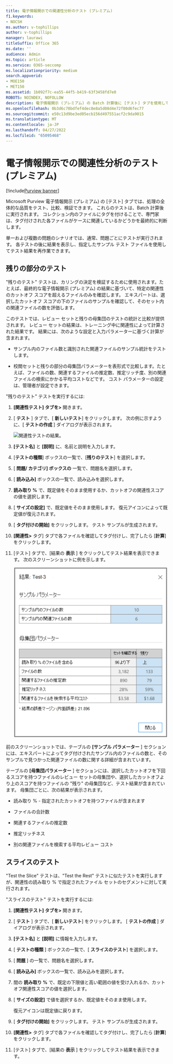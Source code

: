 ```yaml
---
title: 電子情報開示での関連性分析のテスト (プレミアム)
f1.keywords:
- NOCSH
ms.author: v-tophillips
author: v-tophillips
manager: laurawi
titleSuffix: Office 365
ms.date: ''
audience: Admin
ms.topic: article
ms.service: O365-seccomp
ms.localizationpriority: medium
search.appverid:
- MOE150
- MET150
ms.assetid: 1b092f7c-ea55-44f5-b419-63f3458fd7e0
ROBOTS: NOINDEX, NOFOLLOW
description: 電子情報開示 (プレミアム) の Batch 計算後に [テスト] タブを使用して、処理の全体的な品質をテスト、比較、検証する方法について説明します。
ms.openlocfilehash: 0b3d6c70bdfef4dec8e8a5d08d4e72f80d6fec77
ms.sourcegitcommit: e50c13d9be3ed05ecb156d497551acf2c9da9015
ms.translationtype: MT
ms.contentlocale: ja-JP
ms.lasthandoff: 04/27/2022
ms.locfileid: "65095468"
---
```

# <a name="test-relevance-analysis-in-ediscovery-premium"></a>電子情報開示での関連性分析のテスト (プレミアム)

[!include[Purview banner](../includes/purview-rebrand-banner.md)]
  
Microsoft Purview 電子情報開示 (プレミアム) の [テスト] タブでは、処理の全体的な品質をテスト、比較、検証できます。 これらのテストは、Batch 計算後に実行されます。 コレクション内のファイルにタグを付けることで、専門家は、タグ付けされた各ファイルがケースに関連しているかどうかを最終的に判断します。
  
単一および複数の問題のシナリオでは、通常、問題ごとにテストが実行されます。 各テストの後に結果を表示し、指定したサンプル テスト ファイルを使用してテスト結果を再作業できます。
  
## <a name="testing-the-rest"></a>残りの部分のテスト

"残りのテスト" テストは、カリングの決定を検証するために使用されます。たとえば、最終的な電子情報開示 (プレミアム) の結果に基づいて、特定の関連性のカットオフ スコアを超えるファイルのみを確認します。 エキスパートは、選択したカットオフ スコアの下のファイルのサンプルを確認して、そのセット内の関連ファイルの数を評価します。
  
このテストでは、レビュー セットと残りの母集団のテストの統計と比較が提供されます。 レビュー セットの結果は、トレーニング中に関連性によって計算された結果です。 結果には、次のような設定と入力パラメーターに基づく計算が含まれます。
  
- サンプル内のファイル数と識別された関連ファイルのサンプル統計をテストします。

- 校閲セットと残りの部分の母集団パラメーターを表形式で比較します。たとえば、ファイルの数、関連するファイルの推定数、推定リッチ度、別の関連ファイルの検索にかかる平均コストなどです。 コスト パラメーターの設定は、管理者が設定できます。

"残りのテスト" テストを実行するには:

1. **[関連性テスト] タブを\>** 開きます。

2. [ **テスト** ] タブで、[ **新しいテスト**] をクリックします。 次の例に示すように、[ **テストの作成** ] ダイアログが表示されます。

    ![関連性テストの結果。](../media/46e6898a-f929-4fd0-88d9-6f91d04b6ce2.png)
  
3. **[テスト名]** と **[説明]** に、名前と説明を入力します。

4. [**テストの種類**] ボックスの一覧で、[**残りのテスト**] を選択します。

5. [ **問題/ カテゴリ] ボックスの** 一覧で、問題名を選択します。

6. [ **読み込み]** ボックスの一覧で、読み込みを選択します。 

7. **読み取り %** で、既定値をそのまま使用するか、カットオフの関連性スコアの値を選択します。 

8. [ **サイズの設定]** で、既定値をそのまま使用します。 復元アイコンによって既定値が復元されます。

9. [ **タグ付けの開始]** をクリックします。 テスト サンプルが生成されます。

10. **[関連性\>** タグ] タブで各ファイルを確認してタグ付けし、完了したら [**計算**] をクリックします。

11. [テスト] タブで、[結果の **表示** ] をクリックしてテスト結果を表示できます。 次のスクリーンショットに例を示します。

    ![残りの結果をテストします。](../media/b95744a9-047d-4c29-992d-04fa7e58e58a.png)
  
前のスクリーンショットでは、テーブルの **[サンプル パラメーター** ] セクションには、エキスパートによってタグ付けされたサンプル内のファイルの数と、そのサンプルで見つかった関連ファイルの数に関する詳細が含まれています。
  
テーブルの **[母集団パラメーター** ] セクションには、選択したカットオフを下回るスコアを持つファイルのレビュー セットの母集団や、選択したカットオフより上のスコアを持つファイルの "残り" の母集団など、テスト結果が含まれています。 母集団ごとに、次の結果が表示されます。
  
- 読み取り % - 指定されたカットオフを持つファイルが含まれます

- ファイルの合計数

- 関連するファイルの推定数

- 推定リッチネス

- 別の関連ファイルを検索する平均レビュー コスト

## <a name="testing-the-slice"></a>スライスのテスト

"Test the Slice" テストは、"Test the Rest" テストに似たテストを実行しますが、関連性の読み取り % で指定されたファイル セットのセグメントに対して実行されます。

"スライスのテスト" テストを実行するには:
  
1. **[関連性テスト] タブを\>** 開きます。

2. [ **テスト** ] タブで、[ **新しいテスト**] をクリックします。 [ **テストの作成** ] ダイアログが表示されます。

3. **[テスト名]** と **[説明]** に情報を入力します。

4. [ **テストの種類** ] ボックスの一覧で、[ **スライスのテスト**] を選択します。

5. [ **問題** ] の一覧で、問題名を選択します。

6. [ **読み込み]** ボックスの一覧で、読み込みを選択します。

7. 間の **読み取り %** で、既定の下限値と高い範囲の値を受け入れるか、カットオフ関連性スコアの値を選択します。

8. [ **サイズの設定]** で値を選択するか、既定値をそのまま使用します。

    復元アイコンは既定値に戻ります。

9. [ **タグ付けの開始]** をクリックします。 テスト サンプルが生成されます。

10. **[関連性\>** タグ] タブで各ファイルを確認してタグ付けし、完了したら [**計算**] をクリックします。

11. [テスト] タブで、[結果の **表示** ] をクリックしてテスト結果を表示できます。
